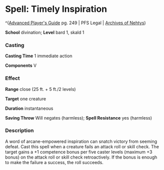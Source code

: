 # Spell: Timely Inspiration

^([Advanced Player's Guide][ss-timely-inspiration] pg. 249 | PFS Legal | [Archives of Nehtys][sn-timely-inspiration])

**School** divination; **Level** bard 1, skald 1

### Casting

**Casting Time** 1 immediate action

**Components** V

### Effect

**Range** close (25 ft. + 5 ft./2 levels)

**Target** one creature

**Duration** instantaneous

**Saving Throw** Will negates (harmless); **Spell Resistance** yes (harmless)

### Description

A word of arcane-empowered inspiration can snatch victory from seeming defeat. Cast this spell when a creature fails an attack roll or skill check. The target gains a +1 competence bonus per five caster levels (maximum +3 bonus) on the attack roll or skill check retroactively. If the bonus is enough to make the failure a success, the roll succeeds.

[ss-timely-inspiration]: http://paizo.com/pathfinderRPG/v57
[sn-timely-inspiration]: http://www.archivesofnethys.com/SpellDisplay.aspx?ItemName=Timely%20Inspiration